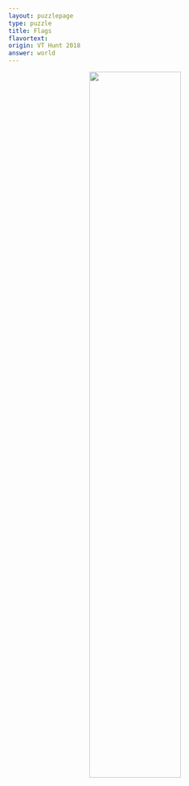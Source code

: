 ```yaml
---
layout: puzzlepage
type: puzzle
title: Flags
flavortext: 
origin: VT Hunt 2018
answer: world
---
```


<p align="center">
<img src="{{site.imgurl}}/flags.png" width="60%" />
</p>
